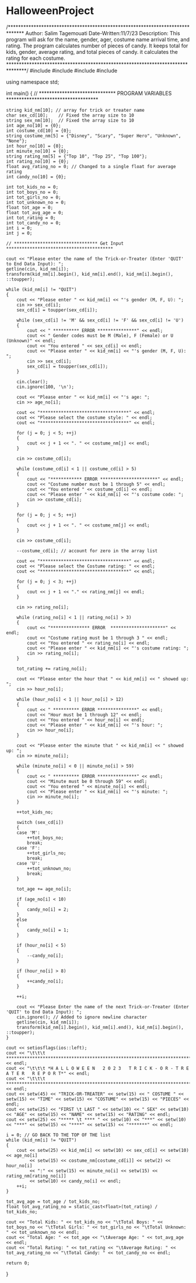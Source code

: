 # HalloweenProject
/******************************************************************************
Author: Salim Tagemouati
Date-Written:11/7/23
Description: This program will ask for the name, gender, ager, costume name 
             arrival time, and rating. The program calculates number of pieces of candy.
             It keeps total for kids, gender, average rating, and total pieces of candy. 
             it calculates the rating for each costume.
*******************************************************************************/
#include <iostream>
#include <string>
#include <algorithm>
#include <iomanip>

using namespace std;

int main()
{
    // ****************************** PROGRAM VARIABLES ************************************

    string kid_nm[10]; // array for trick or treater name
    char sex_cd[10];    // Fixed the array size to 10
    string sex_nm[10];  // Fixed the array size to 10
    int age_no[10] = {0};
    int costume_cd[10] = {0};
    string costume_nm[5] = {"Disney", "Scary", "Super Hero", "Unknown", "None"};
    int hour_no[10] = {0};
    int minute_no[10] = {0};
    string rating_nm[5] = {"Top 10", "Top 25", "Top 100"};
    int rating_no[10] = {0};
    float avg_rating_no = 0; // Changed to a single float for average rating
    int candy_no[10] = {0};

    int tot_kids_no = 0;
    int tot_boys_no = 0;
    int tot_girls_no = 0;
    int tot_unknown_no = 0;
    float tot_age = 0;
    float tot_avg_age = 0;
    int tot_rating = 0;
    int tot_candy_no = 0;
    int i = 0;
    int j = 0;

    // ******************************** Get Input *****************************************

    cout << "Please enter the name of the Trick-or-Treater (Enter 'QUIT' to End Data Input): ";
    getline(cin, kid_nm[i]);
    transform(kid_nm[i].begin(), kid_nm[i].end(), kid_nm[i].begin(), ::toupper);

    while (kid_nm[i] != "QUIT")
    {
        cout << "Please enter " << kid_nm[i] << "'s gender (M, F, U): ";
        cin >> sex_cd[i];
        sex_cd[i] = toupper(sex_cd[i]);

        while (sex_cd[i] != 'M' && sex_cd[i] != 'F' && sex_cd[i] != 'U')
        {
            cout << " ********** ERROR ***************" << endl;
            cout << " Gender codes must be M (Male), F (Female) or U (Unknown)" << endl;
            cout << "You entered " << sex_cd[i] << endl;
            cout << "Please enter " << kid_nm[i] << "'s gender (M, F, U): ";
            cin >> sex_cd[i];
            sex_cd[i] = toupper(sex_cd[i]);
        }

        cin.clear();
        cin.ignore(100, '\n');

        cout << "Please enter " << kid_nm[i] << "'s age: ";
        cin >> age_no[i];

        cout << "**********************************" << endl;
        cout << "Please select the costume style: " << endl;
        cout << "**********************************" << endl;

        for (j = 0; j < 5; ++j)
        {
            cout << j + 1 << ". " << costume_nm[j] << endl;
        }

        cin >> costume_cd[i];

        while (costume_cd[i] < 1 || costume_cd[i] > 5)
        {
            cout << "************ ERROR **********************" << endl;
            cout << "Costume number must be 1 through 5" << endl;
            cout << "You entered " << costume_cd[i] << endl;
            cout << "Please enter " << kid_nm[i] << "'s costume code: ";
            cin >> costume_cd[i];
        }

        for (j = 0; j < 5; ++j)
        {
            cout << j + 1 << ". " << costume_nm[j] << endl;
        }

        cin >> costume_cd[i];

        --costume_cd[i]; // account for zero in the array list

        cout << "**********************************" << endl;
        cout << "Please select the Costume rating: " << endl;
        cout << "**********************************" << endl;

        for (j = 0; j < 3; ++j)
        {
            cout << j + 1 << "." << rating_nm[j] << endl;
        }

        cin >> rating_no[i];

        while (rating_no[i] < 1 || rating_no[i] > 3)
        {
            cout << "*************** ERROR  *********************" << endl;
            cout << "Costume rating must be 1 through 3 " << endl;
            cout << "You entered " << rating_no[i] << endl;
            cout << "Please enter " << kid_nm[i] << "'s costume rating: ";
            cin >> rating_no[i];
        }

        tot_rating += rating_no[i];

        cout << "Please enter the hour that " << kid_nm[i] << " showed up: ";
        cin >> hour_no[i];

        while (hour_no[i] < 1 || hour_no[i] > 12)
        {
            cout << " ********** ERROR ***************" << endl;
            cout << "Hour must be 1 through 12" << endl;
            cout << "You entered " << hour_no[i] << endl;
            cout << "Please enter " << kid_nm[i] << "'s hour: ";
            cin >> hour_no[i];
        }

        cout << "Please enter the minute that " << kid_nm[i] << " showed up: ";
        cin >> minute_no[i];

        while (minute_no[i] < 0 || minute_no[i] > 59)
        {
            cout << " ********** ERROR ***************" << endl;
            cout << "Minute must be 0 through 59" << endl;
            cout << "You entered " << minute_no[i] << endl;
            cout << "Please enter " << kid_nm[i] << "'s minute: ";
            cin >> minute_no[i];
        }

        ++tot_kids_no;

        switch (sex_cd[i])
        {
        case 'M':
            ++tot_boys_no;
            break;
        case 'F':
            ++tot_girls_no;
            break;
        case 'U':
            ++tot_unknown_no;
            break;
        }

        tot_age += age_no[i];

        if (age_no[i] < 10)
        {
            candy_no[i] = 2;
        }
        else
        {
            candy_no[i] = 1;
        }

        if (hour_no[i] < 5)
        {
            --candy_no[i];
        }

        if (hour_no[i] > 8)
        {
            ++candy_no[i];
        }

        ++i;

        cout << "Please Enter the name of the next Trick-or-Treater (Enter 'QUIT' to End Data Input): ";
        cin.ignore(); // Added to ignore newline character
        getline(cin, kid_nm[i]);
        transform(kid_nm[i].begin(), kid_nm[i].end(), kid_nm[i].begin(), ::toupper);
    }

    cout << setiosflags(ios::left);
    cout << "\t\t\t *****************************************************************************" << endl;
    cout << "\t\t\t *H A L L O W E E N   2 0 2 3   T R I C K - O R - T R E A T E R   R E P O R T*" << endl;
    cout << "\t\t\t *****************************************************************************" << endl;
    cout << setw(45) << "TRICK-OR-TREATER" << setw(15) << " COSTUME " << setw(15) << "TIME" << setw(15) << "COSTUME" << setw(15) << "PIECES" << endl;
    cout << setw(25) << "FIRST \t LAST " << setw(10) << " SEX" << setw(10) << "AGE" << setw(15) << "NAME" << setw(15) << "RATING" << endl;
    cout << setw(25) << "***** \t **** " << setw(10) << "***" << setw(10) << "***" << setw(15) << "****" << setw(15) << "*******" << endl;

    i = 0; // GO BACK TO THE TOP OF THE list
    while (kid_nm[i] != "QUIT")
    {
        cout << setw(25) << kid_nm[i] << setw(10) << sex_cd[i] << setw(10) << age_no[i]
             << setw(15) << costume_nm[costume_cd[i]] << setw(2) << hour_no[i]
             << ":" << setw(15) << minute_no[i] << setw(15) << rating_nm[rating_no[i]]
             << setw(10) << candy_no[i] << endl;
        ++i;
    }

    tot_avg_age = tot_age / tot_kids_no;
    float tot_avg_rating_no = static_cast<float>(tot_rating) / tot_kids_no;

    cout << "Total Kids: " << tot_kids_no << "\tTotal Boys: " << tot_boys_no << "\tTotal Girls: " << tot_girls_no << "\tTotal Unknown: " << tot_unknown_no << endl;
    cout << "Total Age: " << tot_age << "\tAverage Age: " << tot_avg_age << endl;
    cout << "Total Rating: " << tot_rating << "\tAverage Rating: " << tot_avg_rating_no << "\tTotal Candy: " << tot_candy_no << endl;

    return 0;
}
